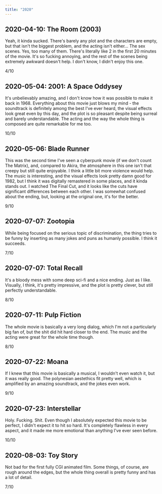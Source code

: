 ```yaml
---
title: "2020"
---
```


## 2020-04-10: The Room (2003)

Yeah, it kinda sucked. There's barely any plot and the characters are
empty, but that isn't the biggest problem, and the acting isn't
either... The sex scenes. Yes, too many of them. There's literally
like 2 in the first 20 minutes of the movie. It's so fucking annoying,
and the rest of the scenes being extremely awkward doesn't help. I
don't know, I didn't enjoy this one.

4/10

## 2020-05-04: 2001: A Space Oddysey

It's unbelievably amazing, and I don't know how it was possible to
make it back in 1968. Everything about this movie just blows my mind -
the soundtrack is definitely among the best I've ever heard, the
visual effects look great even by this day, and the plot is so
pleasant despite being surreal and barely understandable. The acting
and the way the whole thing is composed are quite remarkable for me
too.

10/10

## 2020-05-06: Blade Runner

This was the second time I've seen a cyberpunk movie (if we don't
count The Matrix), and, compared to Akira, the atmosphere in this one
isn't that creepy but still quite enjoyable. I think a little bit more
violence would help. The music is interesting, and the visual effects
look pretty damn good for 1982, but I think it was digitally
remastered in some places, and it kinda stands out. I watched The
Final Cut, and it looks like the cuts have significant differences
between each other. I was somewhat confused about the ending, but,
looking at the original one, it's for the better.

9/10

## 2020-07-07: Zootopia

While being focused on the serious topic of discrimination, the thing
tries to be funny by inserting as many jokes and puns as humanly
possible. I think it succeeds.

7/10

## 2020-07-07: Total Recall

It's a bloody mess with some deep sci-fi and a nice ending. Just as I
like. Visually, I think, it's pretty impressive, and the plot is
pretty clever, but still perfectly understandable.

8/10

## 2020-07-11: Pulp Fiction

The whole movie is basically a very long dialog, which I'm not a
particularly big fan of, but the shit did hit hard closer to the end.
The music and the acting were great for the whole time though.

8/10

## 2020-07-22: Moana

If I knew that this movie is basically a musical, I wouldn't even
watch it, but it was really good. The polynesian aestethics fit pretty
well, which is amplified by an amazing soundtrack, and the jokes even
work.

9/10

## 2020-07-23: Interstellar

Holy. Fucking. Shit. Even though I absolutely expected this movie to
be perfect, I didn't expect it to hit so hard. It's completely
flawless in every aspect, and it made me more emotional than anything
I've ever seen before.

10/10

## 2020-08-03: Toy Story

Not bad for the first fully CGI animated film. Some things, of course,
are rough around the edges, but the whole thing overall is pretty
funny and has a lot of detail.

7/10
